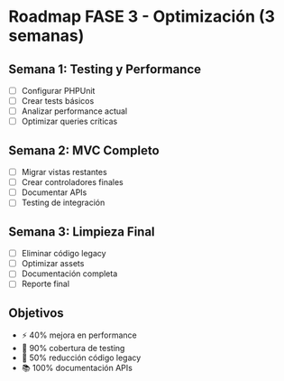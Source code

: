 # Roadmap FASE 3 - Optimización (3 semanas)

## Semana 1: Testing y Performance
- [ ] Configurar PHPUnit
- [ ] Crear tests básicos
- [ ] Analizar performance actual
- [ ] Optimizar queries críticas

## Semana 2: MVC Completo
- [ ] Migrar vistas restantes
- [ ] Crear controladores finales
- [ ] Documentar APIs
- [ ] Testing de integración

## Semana 3: Limpieza Final
- [ ] Eliminar código legacy
- [ ] Optimizar assets
- [ ] Documentación completa
- [ ] Reporte final

## Objetivos
- ⚡ 40% mejora en performance
- 🧪 90% cobertura de testing
- 🧹 50% reducción código legacy
- 📚 100% documentación APIs
